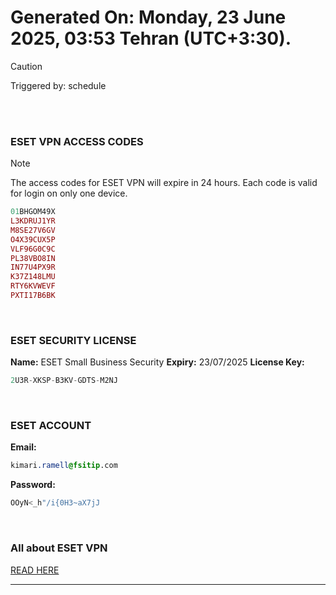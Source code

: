 # Generated On: Monday, 23 June 2025, 03:53 Tehran (UTC+3:30).

> [!CAUTION]
> Triggered by: schedule

<br><br>

### ESET VPN ACCESS CODES

> [!NOTE]
> The access codes for ESET VPN will expire in 24 hours.
> Each code is valid for login on only one device.

```ruby
01BHGOM49X
L3KDRUJ1YR
M8SE27V6GV
O4X39CUX5P
VLF96G0C9C
PL38VBO8IN
IN77U4PX9R
K37Z148LMU
RTY6KVWEVF
PXTI17B6BK
```

<br>

### ESET SECURITY LICENSE

**Name:** ESET Small Business Security
**Expiry:** 23/07/2025
**License Key:**

```POV-Ray SDL
2U3R-XKSP-B3KV-GDTS-M2NJ
```

<br>

### ESET ACCOUNT

**Email:**

```CSS
kimari.ramell@fsitip.com
```

**Password:**

```POV-Ray SDL
OOyN<_h"/i{0H3~aX7jJ
```

<br>

### All about ESET VPN

[READ HERE](https://t.me/F_NiREvil/2113)

---

<br><br>

